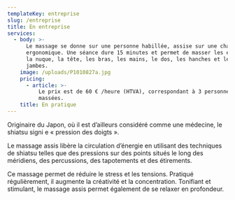 ```yaml
---
templateKey: entreprise
slug: /entreprise
title: En entreprise
services:
  - body: >-
      Le massage se donne sur une personne habillée, assise sur une chaise
      ergonomique. Une séance dure 15 minutes et permet de masser les épaules,
      la nuque, la tête, les bras, les mains, le dos, les hanches et les
      jambes.
    image: /uploads/P1010827a.jpg
    pricing:
      - article: >-
          Le prix est de 60 € /heure (HTVA), correspondant à 3 personnes
          massées.
    title: En pratique
---
```


Originaire du Japon, où il est d’ailleurs considéré comme une médecine, le shiatsu signi e « pression des doigts ».

Le massage assis libère la circulation d’énergie en utilisant des techniques de shiatsu telles que des pressions sur des points situés le long des méridiens, des percussions, des tapotements et des étirements.

Ce massage permet de réduire le stress et les tensions. Pratiqué régulièrement, il augmente la créativité et la concentration. Tonifiant et stimulant, le massage assis permet également de se relaxer en profondeur.
